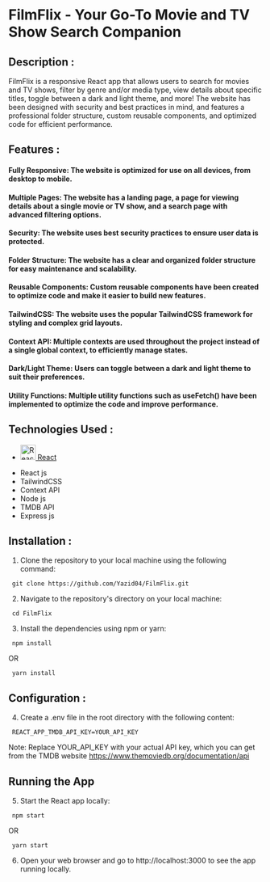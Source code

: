 # FilmFlix - Your Go-To Movie and TV Show Search Companion

## Description : 
FilmFlix is a responsive React app that allows users to search for movies and TV shows, filter by genre and/or media type, view details about specific titles, toggle between a dark and light theme, and more! The website has been designed with security and best practices in mind, and features a professional folder structure, custom reusable components, and optimized code for efficient performance.    
   
   
   
  ## Features : 
  #### Fully Responsive: The website is optimized for use on all devices, from desktop to mobile.
  ####  Multiple Pages: The website has a landing page, a page for viewing details about a single movie or TV show, and a search page with advanced filtering options.   
  ####  Security: The website uses best security practices to ensure user data is protected.  
  ####  Folder Structure: The website has a clear and organized folder structure for easy maintenance and scalability.  
  ####  Reusable Components: Custom reusable components have been created to optimize code and make it easier to build new features.  
  #### TailwindCSS: The website uses the popular TailwindCSS framework for styling and complex grid layouts.  
  ####  Context API: Multiple contexts are used throughout the project instead of a single global context, to efficiently manage states.  
  ####  Dark/Light Theme: Users can toggle between a dark and light theme to suit their preferences.  
  ####  Utility Functions: Multiple utility functions such as useFetch() have been implemented to optimize the code and improve performance.  
   
   
   
  ## Technologies Used :
  - [<img src="https://upload.wikimedia.org/wikipedia/commons/thumb/a/a7/React-icon.svg/1200px-React-icon.svg.png" alt="React Logo" width="30" height="30"> React](https://reactjs.org/)
  * React js
  * TailwindCSS
  * Context API
  * Node js
  * TMDB API
  * Express js


  ## Installation :
  1. Clone the repository to your local machine using the following command:  
  ```  
   git clone https://github.com/Yazid04/FilmFlix.git
  ```  
  2. Navigate to the repository's directory on your local machine:
  ```  
   cd FilmFlix    
  ```  
  3. Install the dependencies using npm or yarn:   
  ```  
   npm install  
  ```  
   OR  
   ```  
    yarn install  
   ```  

  ## Configuration : 
  4. Create a .env file in the root directory with the following content:
  ```
   REACT_APP_TMDB_API_KEY=YOUR_API_KEY
  ```
  Note: Replace YOUR_API_KEY with your actual API key, which you can get from the TMDB website https://www.themoviedb.org/documentation/api
  
  ## Running the App
  5. Start the React app locally:
  ```
   npm start
  ```
   OR
  ```
   yarn start
  ```
  6. Open your web browser and go to http://localhost:3000 to see the app running locally.
